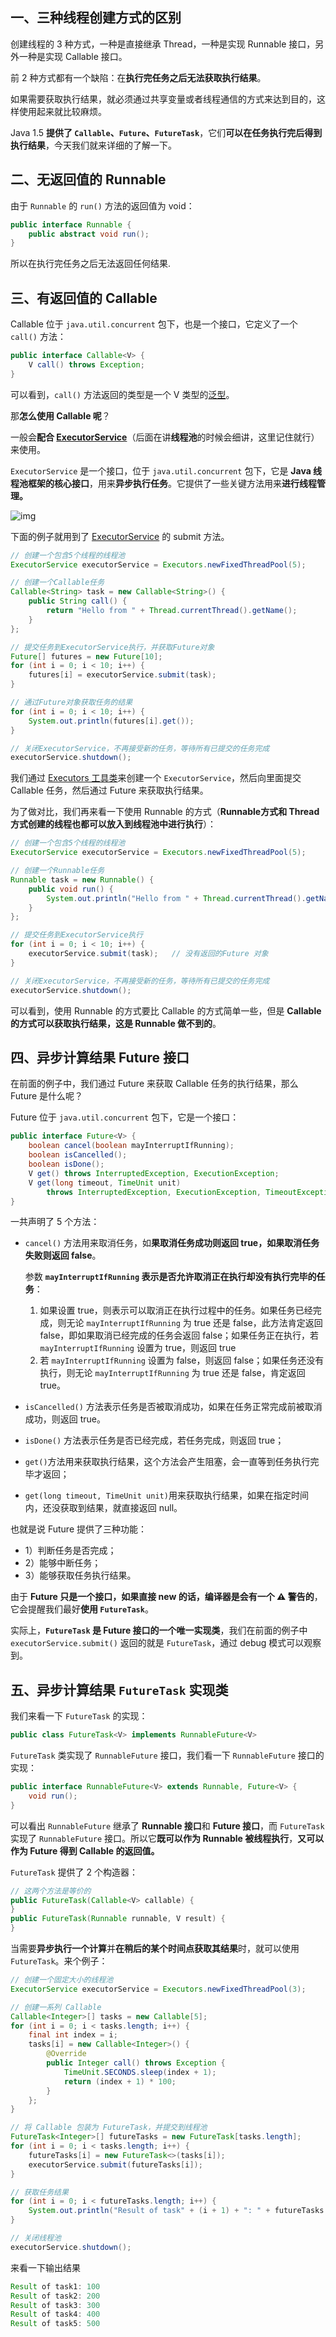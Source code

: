 ## 一、三种线程创建方式的区别

创建线程的 3 种方式，一种是直接继承 Thread，一种是实现 Runnable 接口，另外一种是实现 Callable 接口。

前 2 种方式都有一个缺陷：在**执行完任务之后无法获取执行结果**。

如果需要获取执行结果，就必须通过共享变量或者线程通信的方式来达到目的，这样使用起来就比较麻烦。

Java 1.5 **提供了 `Callable`、`Future`、`FutureTask`**，它们**可以在任务执行完后得到执行结果**，今天我们就来详细的了解一下。

## 二、无返回值的 Runnable

由于 `Runnable` 的 `run()` 方法的返回值为 void：

```java
public interface Runnable {
    public abstract void run();
}
```

所以在执行完任务之后无法返回任何结果.

## 三、有返回值的 Callable

Callable 位于 `java.util.concurrent` 包下，也是一个接口，它定义了一个 `call()` 方法：

```java
public interface Callable<V> {
    V call() throws Exception;
}
```

可以看到，`call()` 方法返回的类型是一个 V 类型的[泛型](https://javabetter.cn/basic-extra-meal/generic.html)。

那**怎么使用 Callable 呢**？

一般会**配合 [ExecutorService](https://javabetter.cn/thread/pool.html)**（后面在讲**线程池**的时候会细讲，这里记住就行）来使用。

`ExecutorService` 是一个接口，位于 `java.util.concurrent` 包下，它是 **Java 线程池框架的核心接口**，用来**异步执行任务**。它提供了一些关键方法用来**进行线程管理。**

![img](2.获取线程的执行结果.assets/callable-future-futuretask-20230619105509.png)

下面的例子就用到了 [ExecutorService](https://javabetter.cn/thread/pool.html) 的 submit 方法。

```java
// 创建一个包含5个线程的线程池
ExecutorService executorService = Executors.newFixedThreadPool(5);

// 创建一个Callable任务
Callable<String> task = new Callable<String>() {
    public String call() {
        return "Hello from " + Thread.currentThread().getName();
    }
};

// 提交任务到ExecutorService执行，并获取Future对象
Future[] futures = new Future[10];
for (int i = 0; i < 10; i++) {
    futures[i] = executorService.submit(task);
}

// 通过Future对象获取任务的结果
for (int i = 0; i < 10; i++) {
    System.out.println(futures[i].get());
}

// 关闭ExecutorService，不再接受新的任务，等待所有已提交的任务完成
executorService.shutdown();
```

我们通过 [Executors 工具类](https://javabetter.cn/thread/pool.html)来创建一个 `ExecutorService`，然后向里面提交 Callable 任务，然后通过 Future 来获取执行结果。

为了做对比，我们再来看一下使用 Runnable 的方式（**Runnable方式和 Thread 方式创建的线程也都可以放入到线程池中进行执行**）：

```java
// 创建一个包含5个线程的线程池
ExecutorService executorService = Executors.newFixedThreadPool(5);

// 创建一个Runnable任务
Runnable task = new Runnable() {
    public void run() {
        System.out.println("Hello from " + Thread.currentThread().getName());
    }
};

// 提交任务到ExecutorService执行
for (int i = 0; i < 10; i++) {
    executorService.submit(task);   // 没有返回的Future 对象
}

// 关闭ExecutorService，不再接受新的任务，等待所有已提交的任务完成
executorService.shutdown();
```

可以看到，使用 Runnable 的方式要比 Callable 的方式简单一些，但是 **Callable 的方式可以获取执行结果，这是 Runnable 做不到的**。

## 四、异步计算结果 Future 接口

在前面的例子中，我们通过 Future 来获取 Callable 任务的执行结果，那么 Future 是什么呢？

Future 位于 `java.util.concurrent` 包下，它是一个接口：

```java
public interface Future<V> {
    boolean cancel(boolean mayInterruptIfRunning);
    boolean isCancelled();
    boolean isDone();
    V get() throws InterruptedException, ExecutionException;
    V get(long timeout, TimeUnit unit)
        throws InterruptedException, ExecutionException, TimeoutException;
}
```

一共声明了 5 个方法：

- `cancel()` 方法用来取消任务，如**果取消任务成功则返回  true，如果取消任务失败则返回 false**。

  参数 **`mayInterruptIfRunning`  表示是否允许取消正在执行却没有执行完毕的任务**：

  1. 如果设置 true，则表示可以取消正在执行过程中的任务。如果任务已经完成，则无论  `mayInterruptIfRunning` 为 true 还是 false，此方法肯定返回 false，即如果取消已经完成的任务会返回  false；如果任务正在执行，若 `mayInterruptIfRunning` 设置为 true，则返回 true
  2. 若  `mayInterruptIfRunning` 设置为 false，则返回 false；如果任务还没有执行，则无论 `mayInterruptIfRunning` 为 true 还是 false，肯定返回 true。

- `isCancelled()` 方法表示任务是否被取消成功，如果在任务正常完成前被取消成功，则返回 true。

- `isDone()` 方法表示任务是否已经完成，若任务完成，则返回 true；

- `get()`方法用来获取执行结果，这个方法会产生阻塞，会一直等到任务执行完毕才返回；

- `get(long timeout, TimeUnit unit)`用来获取执行结果，如果在指定时间内，还没获取到结果，就直接返回 null。

也就是说 Future 提供了三种功能：

- 1）判断任务是否完成；
- 2）能够中断任务；
- 3）能够获取任务执行结果。

由于 **Future 只是一个接口，如果直接 new 的话，编译器是会有一个 ⚠️ 警告的**，它会提醒我们最好**使用 `FutureTask`**。

实际上，**`FutureTask` 是 Future 接口的一个唯一实现类**，我们在前面的例子中 `executorService.submit()` 返回的就是 `FutureTask`，通过 debug 模式可以观察到。

## 五、异步计算结果 `FutureTask` 实现类

我们来看一下 `FutureTask` 的实现：

```java
public class FutureTask<V> implements RunnableFuture<V>
```

`FutureTask` 类实现了 `RunnableFuture` 接口，我们看一下 `RunnableFuture` 接口的实现：

```java
public interface RunnableFuture<V> extends Runnable, Future<V> {
    void run();
}
```

可以看出 `RunnableFuture` 继承了 **Runnable 接口**和 **Future 接口**，而 `FutureTask `实现了  `RunnableFuture` 接口。所以它**既可以作为 Runnable 被线程执行**，**又可以作为 Future 得到 Callable 的返回值。**

`FutureTask` 提供了 2 个构造器：

```java
// 这两个方法是等价的
public FutureTask(Callable<V> callable) {
}
public FutureTask(Runnable runnable, V result) {
}
```

当需要**异步执行一个计算**并**在稍后的某个时间点获取其结果**时，就可以使用 `FutureTask`。来个例子：

```java
// 创建一个固定大小的线程池
ExecutorService executorService = Executors.newFixedThreadPool(3);

// 创建一系列 Callable
Callable<Integer>[] tasks = new Callable[5];
for (int i = 0; i < tasks.length; i++) {
    final int index = i;
    tasks[i] = new Callable<Integer>() {
        @Override
        public Integer call() throws Exception {
            TimeUnit.SECONDS.sleep(index + 1);
            return (index + 1) * 100;
        }
    };
}

// 将 Callable 包装为 FutureTask，并提交到线程池
FutureTask<Integer>[] futureTasks = new FutureTask[tasks.length];
for (int i = 0; i < tasks.length; i++) {
    futureTasks[i] = new FutureTask<>(tasks[i]);
    executorService.submit(futureTasks[i]);
}

// 获取任务结果
for (int i = 0; i < futureTasks.length; i++) {
    System.out.println("Result of task" + (i + 1) + ": " + futureTasks[i].get());
}

// 关闭线程池
executorService.shutdown();
```

来看一下输出结果

```java
Result of task1: 100
Result of task2: 200
Result of task3: 300
Result of task4: 400
Result of task5: 500
```

